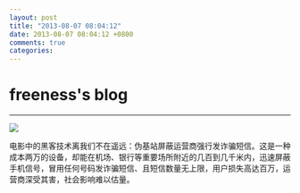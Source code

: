 ```yaml
---
layout: post
title: "2013-08-07 08:04:12"
date: 2013-08-07 08:04:12 +0800
comments: true
categories: 
---
```


# freeness's blog

----------

![](http://okqmqrbgo.bkt.clouddn.com/201308070804121.jpg)

>
电影中的黑客技术离我们不在遥远：伪基站屏蔽运营商强行发诈骗短信。这是一种成本两万的设备，却能在机场、银行等重要场所附近的几百到几千米内，迅速屏蔽手机信号，冒用任何号码发诈骗短信、且短信数量无上限，用户损失高达百万，运营商深受其害，社会影响难以估量。